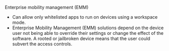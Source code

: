Enterprise mobility management (EMM)
- Can allow only whitelisted apps to run on devices using a workspace mode.
- Enterprise Mobility Management (EMM) solutions depend on the device user not being able to override their settings or change the effect of the software. A rooted or jailbroken device means that the user could subvert the access controls.
